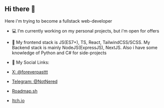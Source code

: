 ## Hi there 👋

Here i'm trying to become a fullstack web-developer

- 💻 I’m currently working on my personal projects, but i'm open for offers
  
- 📒 My frontend stack is JS(ES7+), TS, React, TailwindCSS/SCSS. My Backend stack is mainly NodeJS(ExpressJS), NextJS. Also i have some knowledge of Python and C# for side-projects

- 💬 My Social Links:
- [X: @foreverpasttt](https://x.com/foreverpasttt)
- [Telegram: @NotNered](https://t.me/NotNered)
- [Roadmap.sh](https://roadmap.sh/u/notnered)
- [Itch.io](https://foreverpast.itch.io/)
